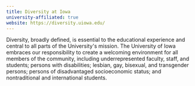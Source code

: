 ```yaml
---
title: Diversity at Iowa
university-affiliated: true
website: https://diversity.uiowa.edu/
---
```


Diversity, broadly defined, is essential to the educational experience and central to all parts of the University's mission. The University of Iowa embraces our responsibility to create a welcoming environment for all members of the community, including underrepresented faculty, staff, and students; persons with disabilities; lesbian, gay, bisexual, and transgender persons; persons of disadvantaged socioeconomic status; and nontraditional and international students.
